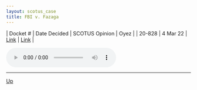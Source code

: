 ```yaml
---
layout: scotus_case
title: FBI v. Fazaga
---
```


| Docket # | Date Decided | SCOTUS Opinion | Oyez |
| 20-828 | 4 Mar 22 | [Link](https://www.supremecourt.gov/opinions/21pdf/595us2r15_l537.pdf) | [Link](https://www.oyez.org/cases/2021/20-828) |

<audio controls>
   <source src='./resources/20-828.mp3' type='audio/mpeg'>
</audio>

<object data='./resources/20-828.pdf' type='application/pdf'></object>

---

[Up](./README.md)